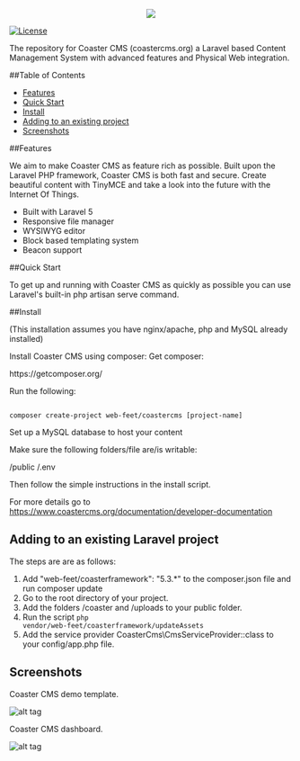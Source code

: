 <p align="center"><img src="https://www.coastercms.org/themes/coaster/img/logo.png"></p>

[![License](https://poser.pugx.org/phpunit/phpunit/license)](https://packagist.org/packages/web-feet/coastercms)

The repository for Coaster CMS (coastercms.org) a Laravel based Content Management System with advanced features and Physical Web integration.

##Table of Contents

* [Features](#item0)
* [Quick Start](#item1)
* [Install](#item2)
* [Adding to an existing project](#item3)
* [Screenshots](#item4)

<a name="item0"></a>
##Features

We aim to make Coaster CMS as feature rich as possible. Built upon the Laravel PHP framework, Coaster CMS is both fast and secure. Create beautiful content with TinyMCE and take a look into the future with the Internet Of Things.

* Built with Laravel 5
* Responsive file manager
* WYSIWYG editor
* Block based templating system
* Beacon support

<a name="item1"></a>
##Quick Start

To get up and running with Coaster CMS as quickly as possible you can use Laravel's built-in php artisan serve command.

<a name="item2"></a>
##Install

(This installation assumes you have nginx/apache, php and MySQL already installed)

Install Coaster CMS using composer:
Get composer: 
<link>https://getcomposer.org/</link>

Run the following:

<code>
composer create-project web-feet/coastercms [project-name]
</code>

Set up a MySQL database to host your content

Make sure the following folders/file are/is writable:

/public
/.env

Then follow the simple instructions in the install script.

For more details go to <link>https://www.coastercms.org/documentation/developer-documentation</link>

<a name="item3"></a>
## Adding to an existing Laravel project

The steps are are as follows:

1. Add "web-feet/coasterframework": "5.3.*" to the composer.json file and run composer update
2. Go to the root directory of your project. 
3. Add the folders /coaster and /uploads to your public folder.
4. Run the script <code>php vendor/web-feet/coasterframework/updateAssets</code>
5. Add the service provider CoasterCms\CmsServiceProvider::class to your config/app.php file.

<a name="item4"></a>
## Screenshots

Coaster CMS demo template.

![alt tag](https://www.coastercms.org/themes/coaster/img/demo.png)

Coaster CMS dashboard.

![alt tag](https://www.coastercms.org/themes/coaster/img/admin.png)

